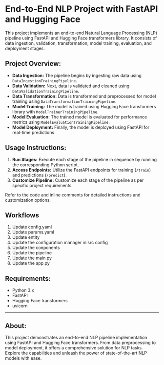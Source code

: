 # End-to-End NLP Project with FastAPI and Hugging Face

This project implements an end-to-end Natural Language Processing (NLP) pipeline using FastAPI and Hugging Face transformers library. It consists of data ingestion, validation, transformation, model training, evaluation, and deployment stages.

## Project Overview:

- **Data Ingestion:** The pipeline begins by ingesting raw data using `DataIngestionTrainingPipeline`.
- **Data Validation:** Next, data is validated and cleaned using `DataValidationTrainingPipeline`.
- **Data Transformation:** Data is transformed and preprocessed for model training using `DataTransformationTrainingPipeline`.
- **Model Training:** The model is trained using Hugging Face transformers library with `ModelTrainerTrainingPipeline`.
- **Model Evaluation:** The trained model is evaluated for performance metrics using `ModelEvaluationTrainingPipeline`.
- **Model Deployment:** Finally, the model is deployed using FastAPI for real-time predictions.

## Usage Instructions:

1. **Run Stages:** Execute each stage of the pipeline in sequence by running the corresponding Python script.
2. **Access Endpoints:** Utilize the FastAPI endpoints for training (`/train`) and predictions (`/predict`).
3. **Customize Pipeline:** Customize each stage of the pipeline as per specific project requirements.

Refer to the code and inline comments for detailed instructions and customization options.

## Workflows

1. Update config.yaml
2. Update params.yaml
3. Update entity
4. Update the configuration manager in src config
5. Update the conponents
6. Update the pipeline
7. Update the main.py
8. Update the app.py

## Requirements:

- Python 3.x
- FastAPI
- Hugging Face transformers
- uvicorn

---

## About:

This project demonstrates an end-to-end NLP pipeline implementation using FastAPI and Hugging Face transformers. From data preprocessing to model deployment, it offers a comprehensive solution for NLP tasks. Explore the capabilities and unleash the power of state-of-the-art NLP models with ease.
